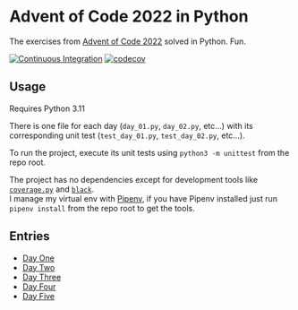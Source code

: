 # Advent of Code 2022 in Python

The exercises from [Advent of Code 2022](https://adventofcode.com/2022) solved in Python. Fun.

[![Continuous Integration](https://github.com/federico-paolillo/aoc2022/actions/workflows/ci.yml/badge.svg)](https://github.com/federico-paolillo/aoc2022/actions/workflows/ci.yml)
[![codecov](https://codecov.io/gh/federico-paolillo/aoc2022/branch/main/graph/badge.svg?token=U9V6AVCF8T)](https://codecov.io/gh/federico-paolillo/aoc2022)

## Usage

Requires Python 3.11

There is one file for each day (`day_01.py`, `day_02.py`, etc...) with its corresponding unit test (`test_day_01.py`, `test_day_02.py`, etc...).

To run the project, execute its unit tests using `python3 -m unittest` from the repo root.

The project has no dependencies except for development tools like [`coverage.py`](https://coverage.readthedocs.io) and [`black`](https://github.com/psf/black).  
I manage my virtual env with [Pipenv](https://pipenv.pypa.io/en/latest/), if you have Pipenv installed just run `pipenv install` from the repo root to get the tools.

## Entries

- [Day One](docs/day_01.md)
- [Day Two](docs/day_02.md)
- [Day Three](docs/day_03.md)
- [Day Four](docs/day_04.md)
- [Day Five](docs/day_05.md)
